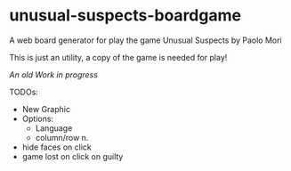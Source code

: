 # unusual-suspects-boardgame
A web board generator for play the game Unusual Suspects by Paolo Mori

This is just an utility, a copy of the game is needed for play!

_An old Work in progress_

TODOs:
* New Graphic
* Options:
    * Language
    * column/row n.
* hide faces on click
* game lost on click on guilty
